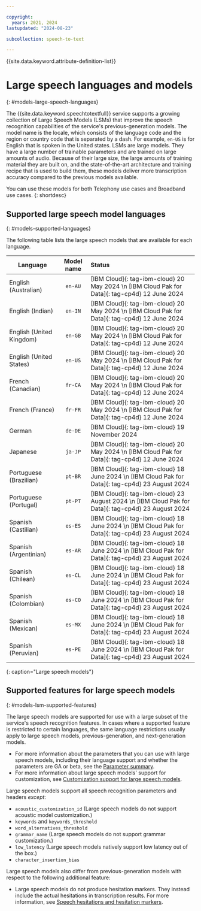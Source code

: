 ```yaml
---

copyright:
  years: 2021, 2024
lastupdated: "2024-08-23"

subcollection: speech-to-text

---
```


{{site.data.keyword.attribute-definition-list}}

#  Large speech languages and models
{: #models-large-speech-languages}

The {{site.data.keyword.speechtotextfull}} service supports a growing collection of Large Speech Models (LSMs) that improve the speech recognition capabilities of the service's previous-generation models. The model name is the locale, which consists of the language code and the region or country code that is separated by a dash. For example, `en-US` is for English that is spoken in the United states. LSMs are large models. They have a large number of trainable parameters and are trained on large amounts of audio. Because of their large size, the large amounts of training material they are built on, and the state-of-the-art architecture and training recipe that is used to build them, these models deliver more transcription accuracy compared to the previous models available.

You can use these models for both Telephony use cases and Broadband use cases. 
{: shortdesc}

## Supported large speech model languages
{: #models-supported-languages}

The following table lists the large speech models that are available for each language. 

| Language |  Model name | Status | 
|------------------------|:-----------:|:----------------------------------------|
| English (Australian) | `en-AU` | [IBM Cloud]{: tag-ibm-cloud} 20 May 2024 \n [IBM Cloud Pak for Data]{: tag-cp4d} 12 June 2024 | 
| English (Indian) | `en-IN` | [IBM Cloud]{: tag-ibm-cloud} 20 May 2024 \n [IBM Cloud Pak for Data]{: tag-cp4d} 12 June 2024 | 
| English (United Kingdom) | `en-GB` | [IBM Cloud]{: tag-ibm-cloud} 20 May 2024 \n [IBM Cloud Pak for Data]{: tag-cp4d} 12 June 2024 | 
| English (United States) | `en-US` | [IBM Cloud]{: tag-ibm-cloud} 20 May 2024 \n [IBM Cloud Pak for Data]{: tag-cp4d} 12 June 2024 | 
| French (Canadian) | `fr-CA` | [IBM Cloud]{: tag-ibm-cloud} 20 May 2024 \n [IBM Cloud Pak for Data]{: tag-cp4d} 12 June 2024 | 
| French (France) | `fr-FR` | [IBM Cloud]{: tag-ibm-cloud} 20 May 2024 \n [IBM Cloud Pak for Data]{: tag-cp4d} 12 June 2024 | 
| German | `de-DE` | [IBM Cloud]{: tag-ibm-cloud} 19 November 2024 | 
| Japanese | `ja-JP` | [IBM Cloud]{: tag-ibm-cloud} 20 May 2024 \n [IBM Cloud Pak for Data]{: tag-cp4d} 12 June 2024 | 
| Portuguese (Brazilian) | `pt-BR` | [IBM Cloud]{: tag-ibm-cloud} 18 June 2024 \n [IBM Cloud Pak for Data]{: tag-cp4d} 23 August 2024  | 
| Portuguese (Portugal) | `pt-PT` | [IBM Cloud]{: tag-ibm-cloud} 23 August 2024 \n [IBM Cloud Pak for Data]{: tag-cp4d} 23 August 2024 |
| Spanish (Castilian) | `es-ES` | [IBM Cloud]{: tag-ibm-cloud} 18 June 2024 \n [IBM Cloud Pak for Data]{: tag-cp4d} 23 August 2024 | 
| Spanish (Argentinian) | `es-AR` | [IBM Cloud]{: tag-ibm-cloud} 18 June 2024 \n [IBM Cloud Pak for Data]{: tag-cp4d} 23 August 2024 | 
| Spanish (Chilean) | `es-CL` | [IBM Cloud]{: tag-ibm-cloud} 18 June 2024 \n [IBM Cloud Pak for Data]{: tag-cp4d} 23 August 2024 | 
| Spanish (Colombian) | `es-CO` | [IBM Cloud]{: tag-ibm-cloud} 18 June 2024 \n [IBM Cloud Pak for Data]{: tag-cp4d} 23 August 2024 | 
| Spanish (Mexican) | `es-MX` | [IBM Cloud]{: tag-ibm-cloud} 18 June 2024 \n [IBM Cloud Pak for Data]{: tag-cp4d} 23 August 2024 | 
| Spanish (Peruvian) | `es-PE` | [IBM Cloud]{: tag-ibm-cloud} 18 June 2024 \n [IBM Cloud Pak for Data]{: tag-cp4d} 23 August 2024 | 
{: caption="Large speech models"}

## Supported features for large speech models
{: #models-lsm-supported-features}

The large speech models are supported for use with a large subset of the service's speech recognition features. In cases where a supported feature is restricted to certain languages, the same language restrictions usually apply to large speech models, previous-generation, and next-generation models.

-   For more information about the parameters that you can use with large speech models, including their language support and whether the parameters are GA or beta, see the [Parameter summary](/docs/speech-to-text?topic=speech-to-text-summary).
-   For more information about large speech models' support for customization, see [Customization support for large speech models](/docs/speech-to-text?topic=speech-to-text-custom-support#custom-language-support-lsm).

Large speech models support all speech recognition parameters and headers *except*:

-   `acoustic_customization_id` (Large speech models do not support acoustic model customization.)
-   `keywords` and `keywords_threshold`
-   `word_alternatives_threshold`
-   `grammar_name` (Large speech models do not support grammar customization.)
-   `low_latency` (Large speech models natively support low latency out of the box.)
-   `character_insertion_bias`

Large speech models also differ from previous-generation models with respect to the following additional feature:

-   Large speech models do not produce hesitation markers. They instead include the actual hesitations in transcription results. For more information, see [Speech hesitations and hesitation markers](/docs/speech-to-text?topic=speech-to-text-basic-response#response-hesitation).
